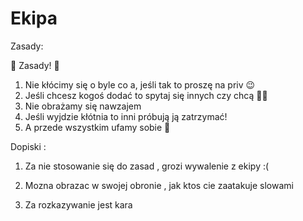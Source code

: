 # Ekipa
Zasady:

🍧 Zasady! 🍧
1. Nie kłócimy się o byle co a, jeśli tak to proszę na priv 😉
2. Jeśli chcesz kogoś dodać to spytaj się innych czy chcą 👍🏻
3. Nie obrażamy się nawzajem
4. Jeśli wyjdzie kłótnia to inni próbują ją zatrzymać!
5. A przede wszystkim ufamy sobie 🖤

Dopiski :

1. Za nie stosowanie się do zasad , grozi wywalenie z ekipy :(

2. Mozna obrazac w swojej obronie , jak ktos cie zaatakuje slowami

3. Za rozkazywanie jest kara 
